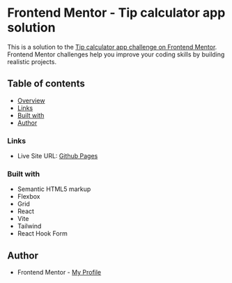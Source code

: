 # Frontend Mentor - Tip calculator app solution

This is a solution to the [Tip calculator app challenge on Frontend Mentor](https://www.frontendmentor.io/challenges/tip-calculator-app-ugJNGbJUX). Frontend Mentor challenges help you improve your coding skills by building realistic projects.

## Table of contents

- [Overview](#overview)
- [Links](#links)
- [Built with](#built-with)
- [Author](#author)

### Links

- Live Site URL: [Github Pages](https://pkthunder-tip-calc.netlify.app/)

### Built with

- Semantic HTML5 markup
- Flexbox
- Grid
- React
- Vite
- Tailwind
- React Hook Form

## Author

- Frontend Mentor - [My Profile](https://www.frontendmentor.io/profile/Pkthunder87)
